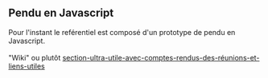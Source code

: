## Pendu en Javascript

Pour l'instant le reférentiel est composé d'un prototype de pendu en Javascript.
<br />
<br />
"Wiki" ou plutôt [section-ultra-utile-avec-comptes-rendus-des-réunions-et-liens-utiles](https://github.com/422404/Pendu-JS/wiki)
